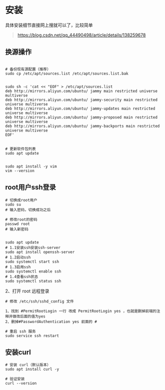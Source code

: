 # 安装

具体安装细节直接网上搜就可以了，比较简单

> https://blog.csdn.net/qq_44490498/article/details/138259678



## 换源操作

```shell

# 备份现有源配置（推荐）
sudo cp /etc/apt/sources.list /etc/apt/sources.list.bak


sudo sh -c 'cat << "EOF" > /etc/apt/sources.list
deb http://mirrors.aliyun.com/ubuntu/ jammy main restricted universe multiverse
deb http://mirrors.aliyun.com/ubuntu/ jammy-security main restricted universe multiverse
deb http://mirrors.aliyun.com/ubuntu/ jammy-updates main restricted universe multiverse
deb http://mirrors.aliyun.com/ubuntu/ jammy-proposed main restricted universe multiverse
deb http://mirrors.aliyun.com/ubuntu/ jammy-backports main restricted universe multiverse
EOF'


# 更新软件包列表
sudo apt update


sudo apt install -y vim
vim --version
```



## root用户ssh登录

```shell
# 切换成root用户
sudo su
# 输入密码，切换成功之后

# 修改root的密码
passwd root
# 输入新密码


sudo apt update
# 1.1安装ssh安装ssh-server
sudo apt install openssh-server
# 1.2启动ssh
sudo systemctl start ssh
# 1.3启用ssh
sudo systemctl enable ssh
# 1.4查看ssh状态
sudo systemctl status ssh
```

2、打开 root 远程登录

```shell
# 修改 /etc/ssh/sshd_config 文件

1、找到 #PermitRootLogin 一行 改成 PermitRootLogin yes ，也就是删掉前端的注释并做改后面的值为yes
2、删掉#PasswordAuthentication yes 前面的 #

# 重启 ssh 服务
sudo service ssh restart
```



## 安装curl

```shell
# 安装 curl（默认版本）
sudo apt install curl -y

# 验证安装
curl --version
```
